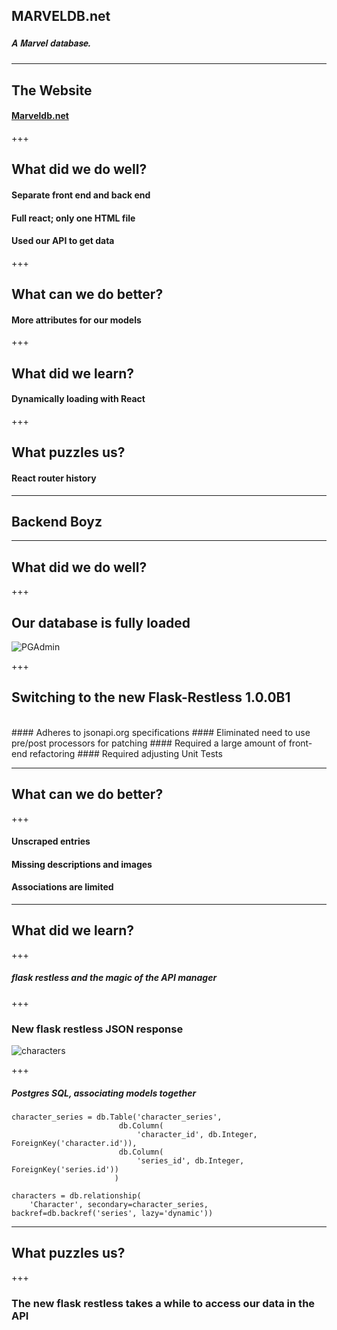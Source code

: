 ## MARVELDB.net
##### <span style="font-family:Helvetica Neue; font-weight:bold">A <span style="color=red">Marvel</span> database.</span>

---

## The Website
#### <a href="http://marveldb.net/about">Marveldb.net</a>

+++

## What did we do well?
#### Separate front end and back end
#### Full react; only one HTML file
#### Used our API to get data

+++

## What can we do better?

#### More attributes for our models

+++

## What did we learn?

#### Dynamically loading with React

+++

## What puzzles us?

#### React router history

---

## Backend Boyz

---

## What did we do well?

+++

## Our database is fully loaded
![PGAdmin](http://i.imgur.com/GBVCClT.jpg)

+++

## Switching to the new Flask-Restless 1.0.0B1
<br>
#### Adheres to jsonapi.org specifications
#### Eliminated need to use pre/post processors for patching
#### Required a large amount of front-end refactoring
#### Required adjusting Unit Tests 

---

## What can we do better?

+++

#### Unscraped entries

#### Missing descriptions and images

#### Associations are limited

---

## What did we learn?

+++

##### flask restless and the magic of the API manager

+++
### New flask restless JSON response
![characters](http://i.imgur.com/DoajTVG.png)

+++

##### Postgres SQL, associating models together

    character_series = db.Table('character_series',
                            db.Column(
                                'character_id', db.Integer, ForeignKey('character.id')),
                            db.Column(
                                'series_id', db.Integer, ForeignKey('series.id'))
                           )

    characters = db.relationship(
        'Character', secondary=character_series, backref=db.backref('series', lazy='dynamic'))

---

## What puzzles us?

+++

### The new flask restless takes a while to access our data in the API

